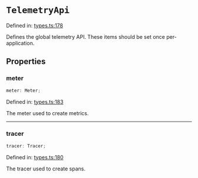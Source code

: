 # `TelemetryApi`

Defined in: [types.ts:178](https://github.com/adobe/commerce-integration-starter-kit/blob/96134280d686a55b5d5697e994fb1c049a995efa/packages/aio-sk-lib-telemetry/source/types.ts#L178)

Defines the global telemetry API. These items should be set once per-application.

## Properties

### meter

```ts
meter: Meter;
```

Defined in: [types.ts:183](https://github.com/adobe/commerce-integration-starter-kit/blob/96134280d686a55b5d5697e994fb1c049a995efa/packages/aio-sk-lib-telemetry/source/types.ts#L183)

The meter used to create metrics.

---

### tracer

```ts
tracer: Tracer;
```

Defined in: [types.ts:180](https://github.com/adobe/commerce-integration-starter-kit/blob/96134280d686a55b5d5697e994fb1c049a995efa/packages/aio-sk-lib-telemetry/source/types.ts#L180)

The tracer used to create spans.
